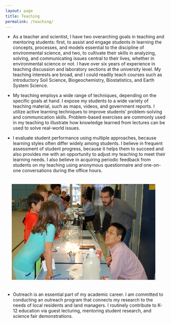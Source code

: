 ```yaml
---
layout: page
title: Teaching
permalink: /teaching/
---
```


* As a teacher and scientist, I have two overarching goals in teaching and mentoring students: first, to assist and engage students in learning the concepts, processes, and models essential to the discipline of environmental science, and two, to cultivate their skills in analyzing, solving, and communicating issues central to their lives, whether in environmental science or not. I have over six years of experience in teaching discussion and laboratory sections at the university level. My teaching interests are broad, and I could readily teach courses such as introductory Soil Science, Biogeochemistry, Biostatistics, and Earth System Science.

* My teaching employs a wide range of techniques, depending on the specific goals at hand. I expose my students to a wide variety of teaching material, such as maps, videos, and government reports. I utilize active learning techniques to improve students’ problem-solving and communication skills. Problem-based exercises are commonly used in my teaching to illustrate how knowledge learned from lectures can be used to solve real-world issues. 

* I evaluate student performance using multiple approaches, because learning styles often differ widely among students. I believe in frequent assessment of student progress, because it helps them to succeed and also provides me with an opportunity to adjust my teaching to meet their learning needs. I also believe in acquiring periodic feedback from students on my teaching using anonymous questionnaire and one-on-one conversations during the office hours. 

<img style="float:mid;padding:20px;" src="/image/16earthday.jpg">

* Outreach is an essential part of my academic career. I am committed to conducting an outreach program that connects my research to the needs of local residents and land managers. I routinely contribute to K-12 education via guest lecturing, mentoring student research, and science fair demonstrations.